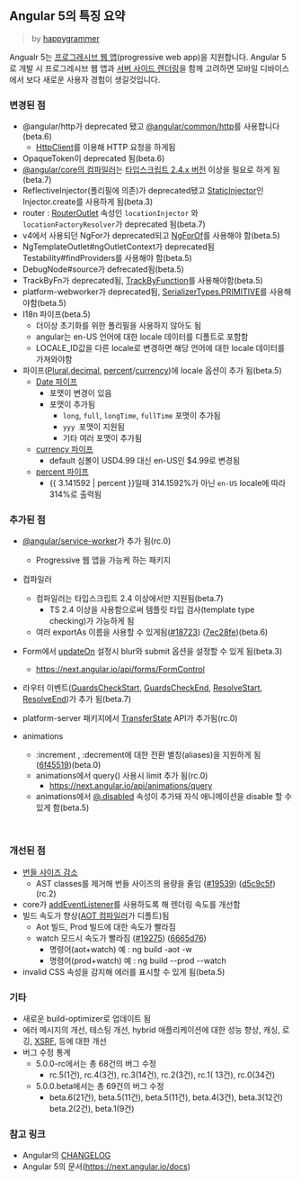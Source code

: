 ## Angular 5의 특징 요약

> by [happygrammer](https://twitter.com/happygrammer)

Angualr 5는 [프로그레시브 웹 앱](https://developers.google.com/web/fundamentals/codelabs/your-first-pwapp/?hl=ko)(progressive web app)을 지원합니다. Angular 5로 개발 시 프로그레시브 웹 앱과  [서버 사이드 렌더링](https://next.angular.io/guide/universal)을 함께 고려하면 모바일 디바이스에서 보다 새로운 사용자 경험이 생길것입니다.



### 변경된 점

- @angular/http가 deprecated 됐고 [@angular/common/http](https://next.angular.io/api/common/http/HttpClient)를 사용합니다(beta.6)
  - [HttpClient](https://next.angular.io/api/common/http/HttpClient)를 이용해 HTTP 요청을 하게됨
- OpaqueToken이 deprecated 됨(beta.6)
- [@angular/core의 컴파일러](https://next.angular.io/api/core/Compiler)는 [타입스크립트 2.4.x 버전](https://www.typescriptlang.org/docs/handbook/release-notes/typescript-2-4.html) 이상을 필요로 하게 됨(beta.7)
- ReflectiveInjector(폴리필에 의존)가 deprecated됐고 [StaticInjector](https://github.com/angular/angular/commit/d9d00bd)인 Injector.create를 사용하게 됨(beta.3)
- router : [RouterOutlet](https://next.angular.io/api/router/RouterOutlet) 속성인 `locationInjector` 와 `locationFactoryResolver`가 deprecated  됨(beta.7)
- v4에서 사용되던 NgFor가 deprecated되고 [NgForOf](https://next.angular.io/api/common/NgForOf)를 사용해야 함(beta.5)
- NgTemplateOutlet#ngOutletContext가 deprecated됨 Testability#findProviders를 사용해야 함(beta.5)
- DebugNode#source가 defrecated됨(beta.5)
- TrackByFn가 deprecated됨, [TrackByFunction](https://next.angular.io/api/core/TrackByFunction)를 사용해야함(beta.5)
- platform-webworker가 deprecated됨, [SerializerTypes.PRIMITIVE](https://next.angular.io/api/platform-webworker/SerializerTypes)를 사용해야함(beta.5)
- I18n 파이프(beta.5)
  - 더이상 초기화를 위한 폴리필을 사용하지 않아도 됨
  - angular는 en-US 언어에 대한 locale 데이터를 디폴트로 포함함
  - LOCALE_ID값을 다른 locale로 변경하면 해당 언어에 대한 locale 데이터를 가져와야함
- 파이프([Plural](https://next.angular.io/api/common/I18nPluralPipe),[decimal](https://next.angular.io/api/common/DecimalPipe), [percent](https://next.angular.io/api/common/PercentPipe)/[currency](https://next.angular.io/api/common/CurrencyPipe))에 locale 옵션이 추가 됨(beta.5)
  - [Date 파이프](https://next.angular.io/api/common/DatePipe)
    - 포맷이 변경이 있음
    - 포맷이 추가됨
      - `long`, `full`, `longTime`, `fullTime` 포맷이 추가됨
      - ```yyy ```포맷이 지원됨
      - 기타 여러 포맷이 추가됨
  - [currency 파이프](https://next.angular.io/api/common/CurrencyPipe)
    - default 심볼이 USD4.99 대신 en-US인 $4.99로 변경됨
  - [percent 파이프](https://next.angular.io/api/common/PercentPipe)
    - {{ 3.141592 | percent }}일때 314.1592%가 아닌 ```en-US``` locale에 따라 314%로 출력됨





### 추가된 점

- [@angular/service-worker](@angular/service-worker)가 추가 됨(rc.0)
  - Progressive 웹 앱을 가능케 하는 패키지
- 컴파일러
  - 컴파일러는 타입스크립트 2.4 이상에서만 지원됨(beta.7)
    - TS 2.4 이상을 사용함으로써 템플릿 타입 검사(template type checking)가 가능하게 됨
  - 여러 exportAs 이름을 사용할 수 있게됨([#18723](https://github.com/angular/angular/issues/18723)) ([7ec28fe](https://github.com/angular/angular/commit/7ec28fe))(beta.6)
- Form에서 [updateOn](https://next.angular.io/api/forms/FormControl) 설정시 blur와 submit 옵션을 설정할 수 있게 됨(beta.3)
  - https://next.angular.io/api/forms/FormControl


- 라우터 이벤트([GuardsCheckStart](https://next.angular.io/api/router/GuardsCheckStart), [GuardsCheckEnd](https://next.angular.io/api/router/GuardsCheckEnd), [ResolveStart](https://next.angular.io/api/router/ResolveStart), [ResolveEnd](https://next.angular.io/api/router/ResolveEnd))가 추가 됨(beta.7)

- platform-server 패키지에서 [TransferState](https://next.angular.io/api/platform-browser/TransferState) API가 추가됨(rc.0)

- animations

  -  :increment , :decrement에 대한 전환 별칭(aliases)을 지원하게 됨([6f45519](https://github.com/angular/angular/commit/6f45519))(beta.0)
  - animations에서 query() 사용시 limit 추가 됨(rc.0)
    - https://next.angular.io/api/animations/query
  - animations에서 [@.disabled](https://next.angular.io/api/animations/trigger) 속성이 추가돼 자식 애니메이션을 disable 할 수 있게 함(beta.5)

  ​

### 개선된 점

- [번들 사이즈 감소](https://next.angular.io/guide/webpack)
  - AST classes를 제거해 번들 사이즈의 용량을 줄임 ([#19539](https://github.com/angular/angular/issues/19539)) ([d5c9c5f](https://github.com/angular/angular/commit/d5c9c5f))(rc.2)
- core가 [addEventListener](https://github.com/angular/angular/commit/6279e50)를 사용하도록 해 렌더링 속도를 개선함
- 빌드 속도가 향상([AOT 컴파일러](https://next.angular.io/guide/aot-compiler)가 디폴트)됨
  - Aot 빌드, Prod 빌드에 대한 속도가 빨라짐
  - watch 모드시 속도가 빨라짐 ([#19275](https://github.com/angular/angular/issues/19275)) ([6665d76](https://github.com/angular/angular/commit/6665d76))
    - 명령어(aot+watch) 예 : ng build -aot -w  
    - 명령어(prod+watch) 예 : ng build --prod --watch
- invalid CSS 속성을 감지해 에러를 표시할 수 있게 됨(beta.5)



### 기타

- 새로운 build-optimizer로 업데이트 됨
- 에러 메시지의 개선, 테스팅 개선, hybrid 애플리케이션에 대한 성능 향상, 캐싱, 로깅, [XSRF](https://next.angular.io/api/http/XSRFStrategy), 등에 대한 개선
- 버그 수정 통계
  - 5.0.0-rc에서는 총 68건의 버그 수정
    - rc.5(1건), rc.4(3건), rc.3(14건), rc.2(3건), rc.1( 13건), rc.0(34건)
  - 5.0.0.beta에서는 총 69건의 버그 수정
    - beta.6(21건), beta.5(11건), beta.5(11건), beta.4(3건), beta.3(12건) beta.2(2건), beta.1(9건)



### 참고 링크

- Angular의 [CHANGELOG](https://github.com/angular/angular/blob/master/CHANGELOG.md)
- Angular 5의 문서(https://next.angular.io/docs)